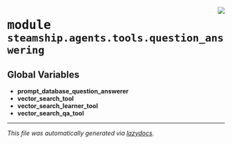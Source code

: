 <!-- markdownlint-disable -->

<a href="https://github.com/steamship-core/python-client/tree/main/src/steamship/agents/tools/question_answering/__init__.py#L0"><img align="right" style="float:right;" src="https://img.shields.io/badge/-source-cccccc?style=flat-square"></a>

# <kbd>module</kbd> `steamship.agents.tools.question_answering`




**Global Variables**
---------------
- **prompt_database_question_answerer**
- **vector_search_tool**
- **vector_search_learner_tool**
- **vector_search_qa_tool**




---

_This file was automatically generated via [lazydocs](https://github.com/ml-tooling/lazydocs)._
